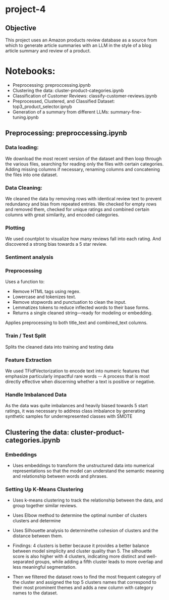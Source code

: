 # project-4

## Objective
This project uses an Amazon products review database as a source from which to generate article summaries with an LLM in the style of a blog article summary and review of a product.

# Notebooks:
- Preprocessing: preproccessing.ipynb
- Clustering the data: cluster-product-categories.ipynb
- Classification of Customer Reviews: classify-customer-reviews.ipynb
- Preprocessed, Clustered, and Classified Dataset: top3_product_selector.ipnyb
- Generation of a summary from different LLMs: summary-fine-tuning.ipynb

## Preprocessing: preproccessing.ipynb
### Data loading: 
We download the most recent version of the dataset and then loop through the various files, searching for reading only the files with certain categories. Adding missing columns if necessary, renaming columns and concatening the files into one dataset.

### Data Cleaning: 
We cleaned the data by removing rows with identical review text to prevent redundancy and bias from repeated entries.
We checked for empty rows and removed them, checked for unique ratings and combined certain columns with great similarity, and encoded categories.

### Plotting
We used countplot to visualize how many reviews fall into each rating. And discovered a strong bias towards a 5 star review.

### Sentiment analysis

### Preprocessing
Uses a function to:
- Remove HTML tags using regex.
- Lowercase and tokenizes text.
- Remove stopwords and punctuation to clean the input.
- Lemmatizes tokens to reduce inflected words to their base forms.
- Returns a single cleaned string—ready for modeling or embedding.

Applies preprocessing to both title_text and combined_text columns.

### Train / Test Split
Splits the cleaned data into training and testing data

### Feature Extraction
We used TFidfVectorization to encode text into numeric features that emphasize particularly impactful rare words -- A process that is most directly effective when discerning whether a text is positive or negative.

### Handle Imbalanced Data
As the data was quite imbalances and heavily biased towards 5 start ratings, it was necessary to address class imbalance by generating synthetic samples for underrepresented classes with SMOTE

## Clustering the data: cluster-product-categories.ipynb

### Embeddings
- Uses embeddings to transform the unstructured data into numerical representations so that the model can understand the semantic meaning and relationship between words and phrases.

### Setting Up K‑Means Clustering
- Uses k-means clustering to track the relationship between the data, and group together similar reviews.
- Uses Elbow method to determine the optimal number of clusters clusters and determine 
- Uses Silhouette analysis to determinethe cohesion of clusters and the distance between them.
- Findings: 4 clusters is better because it provides a better balance between model simplicity and cluster quality than 5. The silhouette score is also higher with 4 clusters, indicating more distinct and well-separated groups, while adding a fifth cluster leads to more overlap and less meaningful segmentation.

- Then we filtered the dataset rows to find the most frequent category of the cluster and assigned the top 5 clusters names that correspond to their most prominent themes and adds a new column with category names to the dataset. 

